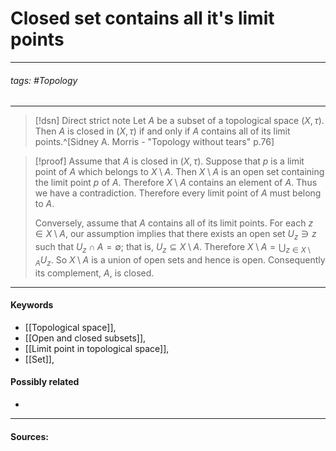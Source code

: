 # Closed set contains all it's limit points
***
###### tags: #Topology 
***
>[!dsn] Direct strict note
>Let $A$ be a subset of a topological space $(X,\tau)$. Then $A$ is closed in $(X,\tau)$ if and only if $A$ contains all of its limit points.^[Sidney A. Morris - "Topology without tears" p.76]

>[!proof]
>Assume that $A$ is closed in $(X,\tau)$. Suppose that $p$ is a limit point of $A$ which belongs to $X\setminus A$. Then $X\setminus A$ is an open set containing the limit point $p$ of $A$. Therefore $X\setminus A$ contains an element of $A$. Thus we have a contradiction. Therefore every limit point of $A$ must belong to $A$.
>
>Conversely, assume that $A$ contains all of its limit points. For each $z\in X\setminus A$, our assumption implies that there exists an open set $U_{z}\ni z$ such that $U_{z}\cap A=\emptyset$; that is, $U_{z}\subseteq X\setminus A$. Therefore $X\setminus A=\bigcup_{z\in X\setminus A}U_{z}$. So $X\setminus A$ is a union of open sets and hence is open. Consequently its complement, $A$, is closed.

***
#### Keywords
- [[Topological space]],
- [[Open and closed subsets]],
- [[Limit point in topological space]],
- [[Set]],
#### Possibly related
- 
***
#### Sources: